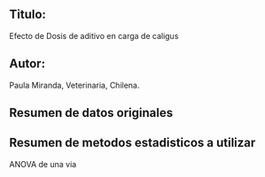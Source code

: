 ## Titulo:
Efecto de Dosis de aditivo en carga de caligus
## Autor:
Paula Miranda, Veterinaria, Chilena.
## Resumen de datos originales

## Resumen de metodos estadisticos a utilizar
ANOVA de una via